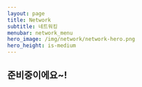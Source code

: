 ```yaml
---
layout: page
title: Network
subtitle: 네트워킹
menubar: network_menu
hero_image: /img/network/network-hero.png
hero_height: is-medium
---
```


## 준비중이에요~!
